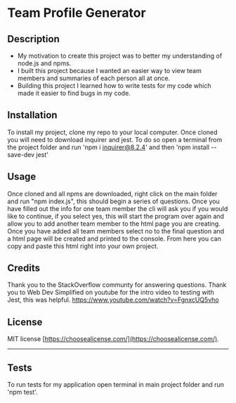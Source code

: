 # Team Profile Generator

## Description

- My motivation to create this project was to better my understanding of node.js and npms. 
- I built this project because I wanted an easier way to view team members and summaries of each person all at once.
- Building this project I learned how to write tests for my code which made it easier to find bugs in my code.


## Installation

To install my project, clone my repo to your local computer. Once cloned you will need to download inquirer and jest. To do so open a terminal from the project folder and run 'npm i inquirer@8.2.4' and then 'npm install --save-dev jest'


## Usage

Once cloned and all npms are downloaded, right click on the main folder and run "npm index.js", this should begin a series of questions. Once you have filled out the info for one team member the cli will ask you if you would like to continue, if you select yes, this will start the program over again and allow you to add another team member to the html page you are creating. Once you have added all team members select no to the final question and a html page will be created and printed to the console. From here you can copy and paste this html right into your own project. 

## Credits

Thank you to the StackOverflow communty for answering questions.
Thank you to Web Dev Simplified on youtube for the intro video to testing with Jest, this was helpful.
https://www.youtube.com/watch?v=FgnxcUQ5vho

## License

MIT license [https://choosealicense.com/](https://choosealicense.com/).

---

## Tests

To run tests for my application open terminal in main project folder and run 'npm test'.